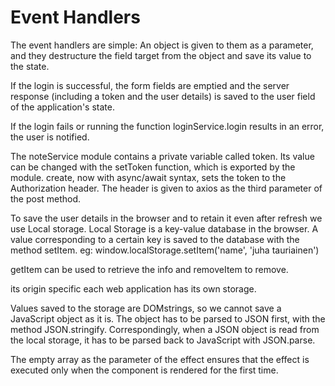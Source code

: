 # Event Handlers
 The event handlers are simple: An object is given to them as a parameter, and they destructure the field target from the object and save its value to the state.

 If the login is successful, the form fields are emptied and the server response (including a token and the user details) is saved to the user field of the application's state.

 If the login fails or running the function loginService.login results in an error, the user is notified.

 The noteService module contains a private variable called token. Its value can be changed with the setToken function, which is exported by the module. create, now with async/await syntax, sets the token to the Authorization header. The header is given to axios as the third parameter of the post method.

 To save the user details in the browser and to retain it even after refresh we use Local storage. Local Storage is a key-value database in the browser. A value corresponding to a certain key is saved to the database with the method setItem.
 eg: window.localStorage.setItem('name', 'juha tauriainen')
 
 getItem can be used to retrieve the info and removeItem to remove.

its origin specific each web application has its own storage.

Values saved to the storage are DOMstrings, so we cannot save a JavaScript object as it is. The object has to be parsed to JSON first, with the method JSON.stringify. Correspondingly, when a JSON object is read from the local storage, it has to be parsed back to JavaScript with JSON.parse.

The empty array as the parameter of the effect ensures that the effect is executed only when the component is rendered for the first time.